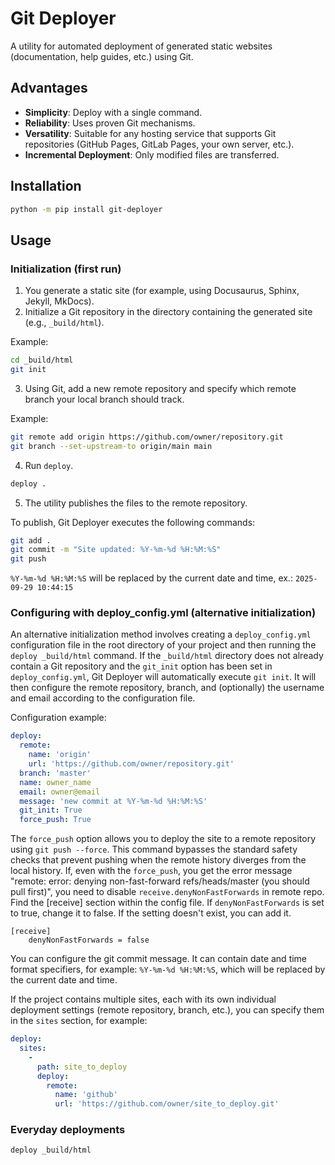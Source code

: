 # Git Deployer

A utility for automated deployment of generated static websites (documentation, help guides, etc.) using Git.

## Advantages

- **Simplicity**: Deploy with a single command.
- **Reliability**: Uses proven Git mechanisms.
- **Versatility**: Suitable for any hosting service that supports Git repositories (GitHub Pages, GitLab Pages, your own server, etc.).
- **Incremental Deployment**: Only modified files are transferred.

## Installation

```bash
python -m pip install git-deployer
```

## Usage

### Initialization (first run)

1. You generate a static site (for example, using Docusaurus, Sphinx, Jekyll, MkDocs).
2. Initialize a Git repository in the directory containing the generated site (e.g., `_build/html`).

Example:

```bash
cd _build/html
git init
```

3. Using Git, add a new remote repository and specify which remote branch your local branch should track.

Example:

```bash
git remote add origin https://github.com/owner/repository.git 
git branch --set-upstream-to origin/main main
```

4. Run `deploy`.

```bash
deploy .
```

5. The utility publishes the files to the remote repository.

To publish, Git Deployer executes the following commands:

```bash
git add .
git commit -m "Site updated: %Y-%m-%d %H:%M:%S"
git push
```

`%Y-%m-%d %H:%M:%S` will be replaced by the current date and time, ex.: `2025-09-29 10:44:15`

### Configuring with deploy_config.yml (alternative initialization)

An alternative initialization method involves creating a `deploy_config.yml` configuration file in the root directory of your project and then running the `deploy _build/html` command. If the `_build/html` directory does not already contain a Git repository and the `git_init` option has been set in `deploy_config.yml`, Git Deployer will automatically execute `git init`. It will then configure the remote repository, branch, and (optionally) the username and email according to the configuration file.

Configuration example:

```yaml
deploy:
  remote:
    name: 'origin' 
    url: 'https://github.com/owner/repository.git'
  branch: 'master'
  name: owner_name
  email: owner@email
  message: 'new commit at %Y-%m-%d %H:%M:%S'
  git_init: True
  force_push: True
```

The `force_push` option allows you to deploy the site to a remote repository using `git push --force`. This command bypasses the standard safety checks that prevent pushing when the remote history diverges from the local history. If, even with the `force_push`, you get the error message "remote: error: denying non-fast-forward refs/heads/master (you should pull first)", you need to disable `receive.denyNonFastForwards` in remote repo. Find the [receive] section within the config file. If `denyNonFastForwards` is set to true, change it to false. If the setting doesn't exist, you can add it.

```
[receive]
    denyNonFastForwards = false
```

You can configure the git commit message. It can contain date and time format specifiers, for example: `%Y-%m-%d %H:%M:%S`, which will be replaced by the current date and time.

If the project contains multiple sites, each with its own individual deployment settings (remote repository, branch, etc.), you can specify them in the `sites` section, for example:

```yaml
deploy:
  sites:
    -
      path: site_to_deploy
      deploy:
        remote:
          name: 'github'
          url: 'https://github.com/owner/site_to_deploy.git'
```

### Everyday deployments

```bash
deploy _build/html
```
